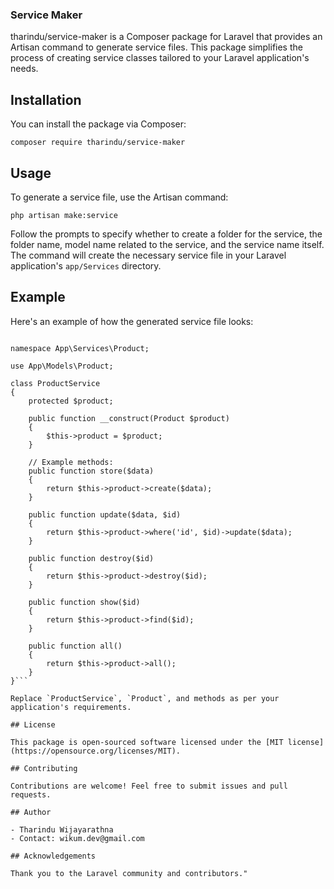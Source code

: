 ### Service Maker

tharindu/service-maker is a Composer package for Laravel that provides an Artisan command to generate service files. This package simplifies the process of creating service classes tailored to your Laravel application's needs.

## Installation

You can install the package via Composer:

```composer require tharindu/service-maker```

## Usage

To generate a service file, use the Artisan command:

```php artisan make:service```

Follow the prompts to specify whether to create a folder for the service, the folder name, model name related to the service, and the service name itself. The command will create the necessary service file in your Laravel application's `app/Services` directory.

## Example

Here's an example of how the generated service file looks:

```<?php

namespace App\Services\Product;

use App\Models\Product;

class ProductService
{
    protected $product;

    public function __construct(Product $product)
    {
        $this->product = $product;
    }

    // Example methods:
    public function store($data)
    {
        return $this->product->create($data);
    }

    public function update($data, $id)
    {
        return $this->product->where('id', $id)->update($data);
    }

    public function destroy($id)
    {
        return $this->product->destroy($id);
    }

    public function show($id)
    {
        return $this->product->find($id);
    }

    public function all()
    {
        return $this->product->all();
    }
}```

Replace `ProductService`, `Product`, and methods as per your application's requirements.

## License

This package is open-sourced software licensed under the [MIT license](https://opensource.org/licenses/MIT).

## Contributing

Contributions are welcome! Feel free to submit issues and pull requests.

## Author

- Tharindu Wijayarathna
- Contact: wikum.dev@gmail.com

## Acknowledgements

Thank you to the Laravel community and contributors."
